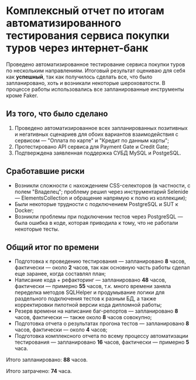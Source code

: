 # Комплексный отчет по итогам автоматизированного тестирования сервиса покупки туров через интернет-банк

Проведено автоматизированное тестирование сервиса покупки туров по нескольким направлениям. Итоговый результат оцениваю для себя как **успешный**, так как получилось сделать все, 
что было запланировано, хоть и возникали некоторые шероховатости. В процессе работы использовались все запланированные инструменты кроме Faker.

## Из того, что было сделано

1. Проведено автоматизированное всех запланированных позитивных и негативных сценариев для обоих вариантов взаимодействия с сервисом — "Оплата по карте" и "Кредит по данным карты";
2. Протестировано API сервиса для Payment Gate и Credit Gate;
3. Подтверждена заявленная поддержка СУБД MySQL и PostgeSQL.

## Сработавшие риски

- Возникли сложности с нахождением CSS-селекторов (в частности, с полем "Владелец"; проблему решил через инструментарий Selenide — ElementsCollection и обращение напрямую к полю 
из коллекции);
- Были некоторые трудности с подключением PostgreSQL и SUT к Docker;
- Возникли проблемы при подключении тестов через PostgreSQL — была ошибка в коде, которая приводила к тому, что не работали некоторые тесты.

## Общий итог по времени

- Подготовка к проведению тестирования — запланировано **8** часов, фактически — около **2** часов, так как основную часть работы сделал еще заранее, когда составлял план;
- Написание кода + рефакторинг — запланировано **48** часов, фактически — примерно **55** часов, т.к. много времени заняла переделка методов SQLHelper и продумывание логики для раздельного подключения тестов к разным БД, а также корректировки пилотной версии кода дипломной работы;
- Резерв времени на написание баг-репортов — запланировано **8** часов, фактически — также около **8** часов совокупно;
- Подготовка отчета о результатах прогона тестов — запланировано **8** часов,  фактически — около **4** часов;
- Подготовка комплексного отчета по всему процессу автоматизации тестирования — запланировано **16** часов, фактически — примерно **5** часа.

Итого запланировано: **88** часов.

Итого затрачено: **74** часа.
